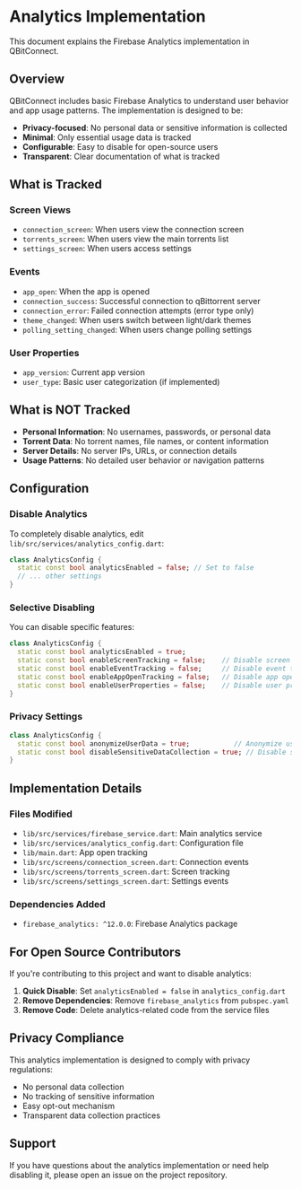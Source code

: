 # Analytics Implementation

This document explains the Firebase Analytics implementation in QBitConnect.

## Overview

QBitConnect includes basic Firebase Analytics to understand user behavior and app usage patterns. The implementation is designed to be:
- **Privacy-focused**: No personal data or sensitive information is collected
- **Minimal**: Only essential usage data is tracked
- **Configurable**: Easy to disable for open-source users
- **Transparent**: Clear documentation of what is tracked

## What is Tracked

### Screen Views
- `connection_screen`: When users view the connection screen
- `torrents_screen`: When users view the main torrents list
- `settings_screen`: When users access settings

### Events
- `app_open`: When the app is opened
- `connection_success`: Successful connection to qBittorrent server
- `connection_error`: Failed connection attempts (error type only)
- `theme_changed`: When users switch between light/dark themes
- `polling_setting_changed`: When users change polling settings

### User Properties
- `app_version`: Current app version
- `user_type`: Basic user categorization (if implemented)

## What is NOT Tracked

- **Personal Information**: No usernames, passwords, or personal data
- **Torrent Data**: No torrent names, file names, or content information
- **Server Details**: No server IPs, URLs, or connection details
- **Usage Patterns**: No detailed user behavior or navigation patterns

## Configuration

### Disable Analytics

To completely disable analytics, edit `lib/src/services/analytics_config.dart`:

```dart
class AnalyticsConfig {
  static const bool analyticsEnabled = false; // Set to false
  // ... other settings
}
```

### Selective Disabling

You can disable specific features:

```dart
class AnalyticsConfig {
  static const bool analyticsEnabled = true;
  static const bool enableScreenTracking = false;    // Disable screen tracking
  static const bool enableEventTracking = false;     // Disable event tracking
  static const bool enableAppOpenTracking = false;   // Disable app open tracking
  static const bool enableUserProperties = false;    // Disable user properties
}
```

### Privacy Settings

```dart
class AnalyticsConfig {
  static const bool anonymizeUserData = true;           // Anonymize user data
  static const bool disableSensitiveDataCollection = true; // Disable sensitive data
}
```

## Implementation Details

### Files Modified
- `lib/src/services/firebase_service.dart`: Main analytics service
- `lib/src/services/analytics_config.dart`: Configuration file
- `lib/main.dart`: App open tracking
- `lib/src/screens/connection_screen.dart`: Connection events
- `lib/src/screens/torrents_screen.dart`: Screen tracking
- `lib/src/screens/settings_screen.dart`: Settings events

### Dependencies Added
- `firebase_analytics: ^12.0.0`: Firebase Analytics package

## For Open Source Contributors

If you're contributing to this project and want to disable analytics:

1. **Quick Disable**: Set `analyticsEnabled = false` in `analytics_config.dart`
2. **Remove Dependencies**: Remove `firebase_analytics` from `pubspec.yaml`
3. **Remove Code**: Delete analytics-related code from the service files

## Privacy Compliance

This analytics implementation is designed to comply with privacy regulations:
- No personal data collection
- No tracking of sensitive information
- Easy opt-out mechanism
- Transparent data collection practices

## Support

If you have questions about the analytics implementation or need help disabling it, please open an issue on the project repository.
